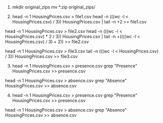 1.  mkdir original_zips
mv *.zip original_zips/

2. head -n 1 HousingPrices.csv > file1.csv
head -n $(($(wc -l < HousingPrices.csv) / 3)) HousingPrices.csv | tail -n +2 >> file1.csv

head -n 1 HousingPrices.csv > file2.csv
head -n $(($(wc -l < HousingPrices.csv) * 2 / 3)) HousingPrices.csv | tail -n +$((($(wc -l < HousingPrices.csv) / 3) + 2)) >> file2.csv

head -n 1 HousingPrices.csv > file3.csv
tail -n $(($(wc -l < HousingPrices.csv) / 3)) HousingPrices.csv >> file3.csv

3. head -n 1 HousingPrices.csv > presence.csv
grep "Presence" HousingPrices.csv >> presence.csv

head -n 1 HousingPrices.csv > absence.csv
grep "Absence" HousingPrices.csv >> absence.csv

4. head -n 1 HousingPrices.csv > presence.csv
grep "Presence" HousingPrices.csv >> presence.csv

head -n 1 HousingPrices.csv > absence.csv
grep "Absence" HousingPrices.csv >> absence.csv
